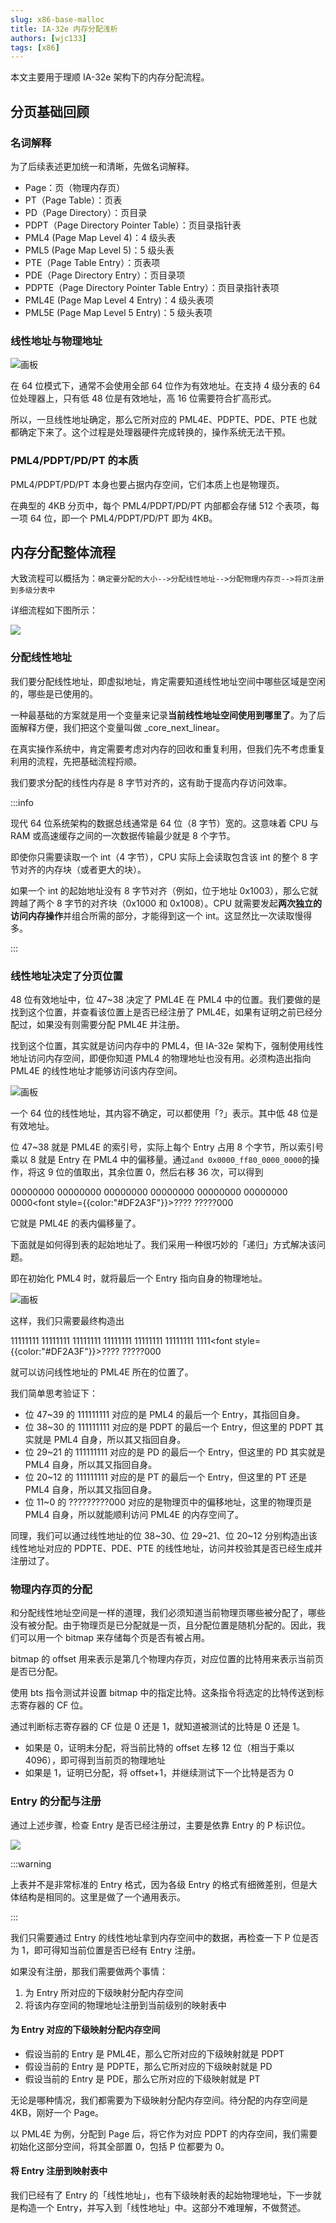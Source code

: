 ```yaml
---
slug: x86-base-malloc
title: IA-32e 内存分配浅析
authors: [wjc133]
tags: [x86]
---
```


本文主要用于理顺 IA-32e 架构下的内存分配流程。

<!-- truncate -->

## 分页基础回顾
### 名词解释
为了后续表述更加统一和清晰，先做名词解释。

- Page：页（物理内存页）
- PT（Page Table）：页表
- PD（Page Directory）：页目录
- PDPT（Page Directory Pointer Table）：页目录指针表
- PML4 (Page Map Level 4)：4 级头表
- PML5 (Page Map Level 5)：5 级头表
- PTE（Page Table Entry）：页表项
- PDE（Page Directory Entry）：页目录项
- PDPTE（Page Directory Pointer Table Entry）：页目录指针表项
- PML4E (Page Map Level 4 Entry)：4 级头表项
- PML5E (Page Map Level 5 Entry)：5 级头表项

### 线性地址与物理地址
![画板](img/01.jpeg)

在 64 位模式下，通常不会使用全部 64 位作为有效地址。在支持 4 级分表的 64 位处理器上，只有低 48 位是有效地址，高 16 位需要符合扩高形式。

所以，一旦线性地址确定，那么它所对应的 PML4E、PDPTE、PDE、PTE 也就都确定下来了。这个过程是处理器硬件完成转换的，操作系统无法干预。

### PML4/PDPT/PD/PT 的本质
PML4/PDPT/PD/PT 本身也要占据内存空间，它们本质上也是物理页。

在典型的 4KB 分页中，每个 PML4/PDPT/PD/PT 内部都会存储 512 个表项，每一项 64 位，即一个 PML4/PDPT/PD/PT 即为 4KB。

## 内存分配整体流程
大致流程可以概括为：`确定要分配的大小-->分配线性地址-->分配物理内存页-->将页注册到多级分表中`

详细流程如下图所示：

![](img/02.svg)

### 分配线性地址
我们要分配线性地址，即虚拟地址，肯定需要知道线性地址空间中哪些区域是空闲的，哪些是已使用的。

一种最基础的方案就是用一个变量来记录**当前线性地址空间使用到哪里了**。为了后面解释方便，我们把这个变量叫做 _core_next_linear。

在真实操作系统中，肯定需要考虑对内存的回收和重复利用，但我们先不考虑重复利用的流程，先把基础流程捋顺。

我们要求分配的线性内存是 8 字节对齐的，这有助于提高内存访问效率。

:::info

现代 64 位系统架构的数据总线通常是 64 位（8 字节）宽的。这意味着 CPU 与 RAM 或高速缓存之间的一次数据传输最少就是 8 个字节。

即使你只需要读取一个 int（4 字节），CPU 实际上会读取包含该 int 的整个 8 字节对齐的内存块（或者更大的块）。

如果一个 int 的起始地址没有 8 字节对齐（例如，位于地址 0x1003），那么它就跨越了两个 8 字节的对齐块（0x1000 和 0x1008）。CPU 就需要发起**两次独立的访问内存操作**并组合所需的部分，才能得到这一个 int。这显然比一次读取慢得多。

:::

### 线性地址决定了分页位置
48 位有效地址中，位 47~38 决定了 PML4E 在 PML4 中的位置。我们要做的是找到这个位置，并查看该位置上是否已经注册了 PML4E，如果有证明之前已经分配过，如果没有则需要分配 PML4E 并注册。

找到这个位置，其实就是访问内存中的 PML4，但 IA-32e 架构下，强制使用线性地址访问内存空间，即便你知道 PML4 的物理地址也没有用。必须构造出指向 PML4E 的线性地址才能够访问该内存空间。

![画板](img/03.jpeg)

一个 64 位的线性地址，其内容不确定，可以都使用「?」表示。其中低 48 位是有效地址。

位 47~38 就是 PML4E 的索引号，实际上每个 Entry 占用 8 个字节，所以索引号乘以 8 就是 Entry 在 PML4 中的偏移量。通过`and 0x0000_ff80_0000_0000`的操作，将这 9 位的值取出，其余位置 0，然后右移 36 次，可以得到

00000000 00000000 00000000 00000000 00000000 00000000 0000<font style={{color:"#DF2A3F"}}>???? ?????</font>000

它就是 PML4E 的表内偏移量了。

下面就是如何得到表的起始地址了。我们采用一种很巧妙的「递归」方式解决该问题。

即在初始化 PML4 时，就将最后一个 Entry 指向自身的物理地址。

![画板](img/04.jpeg)

这样，我们只需要最终构造出

11111111 11111111 11111111 11111111 11111111 11111111 1111<font style={{color:"#DF2A3F"}}>???? ?????</font>000

就可以访问线性地址的 PML4E 所在的位置了。

我们简单思考验证下：

- 位 47~39 的 111111111 对应的是 PML4 的最后一个 Entry，其指回自身。
- 位 38~30 的 111111111 对应的是 PDPT 的最后一个 Entry，但这里的 PDPT 其实就是 PML4 自身，所以其又指回自身。
- 位 29~21 的 111111111 对应的是 PD 的最后一个 Entry，但这里的 PD 其实就是 PML4 自身，所以其又指回自身。
- 位 20~12 的 111111111 对应的是 PT 的最后一个 Entry，但这里的 PT 还是 PML4 自身，所以其又指回自身。
- 位 11~0 的 ?????????000 对应的是物理页中的偏移地址，这里的物理页是 PML4 自身，所以就能顺利访问 PML4E 的内存空间了。


同理，我们可以通过线性地址的位 38~30、位 29~21、位 20~12 分别构造出该线性地址对应的 PDPTE、PDE、PTE 的线性地址，访问并校验其是否已经生成并注册过了。

### 物理内存页的分配
和分配线性地址空间是一样的道理，我们必须知道当前物理页哪些被分配了，哪些没有被分配。由于物理页是已分配就是一页，且分配位置是随机分配的。因此，我们可以用一个 bitmap 来存储每个页是否有被占用。

bitmap 的 offset 用来表示是第几个物理内存页，对应位置的比特用来表示当前页是否已分配。

使用 bts 指令测试并设置 bitmap 中的指定比特。这条指令将选定的比特传送到标志寄存器的 CF 位。

通过判断标志寄存器的 CF 位是 0 还是 1，就知道被测试的比特是 0 还是 1。

- 如果是 0，证明未分配，将当前比特的 offset 左移 12 位（相当于乘以 4096），即可得到当前页的物理地址
- 如果是 1，证明已分配，将 offset+1，并继续测试下一个比特是否为 0

### Entry 的分配与注册
通过上述步骤，检查 Entry 是否已经注册过，主要是依靠 Entry 的 P 标识位。

![](img/05.png)

:::warning

上表并不是非常标准的 Entry 格式，因为各级 Entry 的格式有细微差别，但是大体结构是相同的。这里是做了一个通用表示。

:::

我们只需要通过 Entry 的线性地址拿到内存空间中的数据，再检查一下 P 位是否为 1，即可得知当前位置是否已经有 Entry 注册。

如果没有注册，那我们需要做两个事情：

1. 为 Entry 所对应的下级映射分配内存空间
2. 将该内存空间的物理地址注册到当前级别的映射表中

#### 为 Entry 对应的下级映射分配内存空间
- 假设当前的 Entry 是 PML4E，那么它所对应的下级映射就是 PDPT
- 假设当前的 Entry 是 PDPTE，那么它所对应的下级映射就是 PD
- 假设当前的 Entry 是 PDE，那么它所对应的下级映射就是 PT

无论是哪种情况，我们都需要为下级映射分配内存空间。待分配的内存空间是 4KB，刚好一个 Page。

以 PML4E 为例，分配到 Page 后，将它作为对应 PDPT 的内存空间，我们需要初始化这部分空间，将其全部置 0，包括 P 位都要为 0。

#### 将 Entry 注册到映射表中
我们已经有了 Entry 的「线性地址」，也有下级映射表的起始物理地址，下一步就是构造一个 Entry，并写入到「线性地址」中。这部分不难理解，不做赘述。
